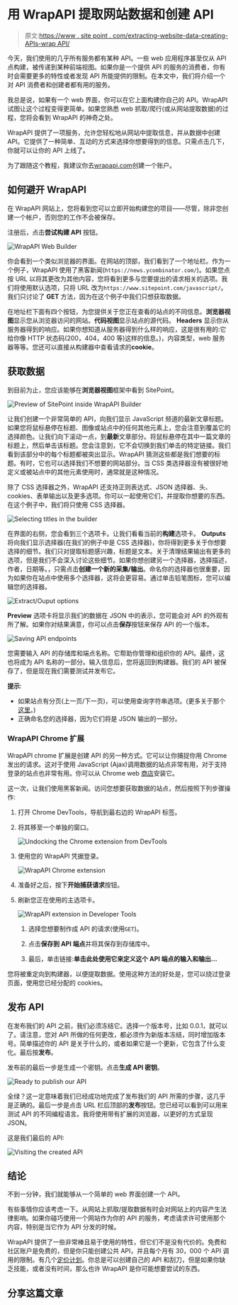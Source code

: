 # 用 WrapAPI 提取网站数据和创建 API

> 原文:[https://www . site point . com/extracting-website-data-creating-APIs-wrap API/](https://www.sitepoint.com/extracting-website-data-creating-apis-wrapapi/)

今天，我们使用的几乎所有服务都有某种 API。一些 web 应用程序甚至仅从 API 点构建，被传递到某种前端视图。如果你是一个提供 API 的服务的消费者，你有时会需要更多的特性或者发现 API 所能提供的限制。在本文中，我们将介绍一个对 API 消费者和创建者都有用的服务。

我总是说，如果有一个 web 界面，你可以在它上面构建你自己的 API。WrapAPI 试图让这个过程变得更简单。如果您熟悉 web 抓取/爬行(或从网站提取数据)的过程，您将会看到 WrapAPI 的神奇之处。

WrapAPI 提供了一项服务，允许您轻松地从网站中提取信息，并从数据中创建 API。它提供了一种简单、互动的方式来选择你想要得到的信息。只需点击几下，你就可以让你的 API 上线了。

为了跟随这个教程，我建议你去[wrapapi.com](https://wrapapi.com/)创建一个账户。

## 如何避开 WrapAPI

在 WrapAPI 网站上，您将看到您可以立即开始构建您的项目——尽管，除非您创建一个帐户，否则您的工作不会被保存。

注册后，点击**尝试构建 API** 按钮。

![WrapAPI Web Builder](../Images/c06cf652a8fb80237286bf6c04295bd2.png)

你会看到一个类似浏览器的界面。在网站的顶部，我们看到了一个地址栏。作为一个例子，WrapAPI 使用了黑客新闻(`https://news.ycombinator.com/`)。如果您点按 URL 以将其更改为其他内容，您将看到更多与您要提出的请求相关的选项。我们将使用默认选项，只将 URL 改为`https://www.sitepoint.com/javascript/`。我们只讨论了 **GET** 方法，因为在这个例子中我们只想获取数据。

在地址栏下面有四个按钮，为您提供关于您正在查看的站点的不同信息。**浏览器视图**显示您从浏览器访问的网站。**代码视图**显示站点的源代码。 **Headers** 显示你从服务器得到的响应。如果你想知道从服务器得到什么样的响应，这是很有用的:它给你像 HTTP 状态码(200，404，400 等)这样的信息。)，内容类型，web 服务器等等。您还可以直接从构建器中查看请求的**cookie**。

## 获取数据

到目前为止，您应该能够在**浏览器视图**框架中看到 SitePoint。

![Preview of SitePoint inside WrapAPI Builder](../Images/f5412732cefc914ccadfcb484423d98d.png)

让我们创建一个非常简单的 API，向我们显示 JavaScript 频道的最新文章标题。如果您将鼠标悬停在标题、图像或站点中的任何其他元素上，您会注意到覆盖它的选择颜色。让我们向下滚动一点，到**最新**文章部分。将鼠标悬停在其中一篇文章的标题上，然后单击该标题。您会注意到，它不会切换到我们单击的特定链接。我们看到该部分中的每个标题都被突出显示。WrapAPI 猜测这些都是我们想要的标题。有时，它也可以选择我们不想要的网站部分。当 CSS 类选择器没有被很好地定义或被站点中的其他元素使用时，通常就是这种情况。

除了 CSS 选择器之外，WrapAPI 还支持正则表达式、JSON 选择器、头、cookies、表单输出以及更多选项。你可以一起使用它们，并提取你想要的东西。在这个例子中，我们将只使用 CSS 选择器。

![Selecting titles in the builder](../Images/6deab97da693a7b9b270dc7bb8299705.png)

在界面的右侧，您会看到三个选项卡。让我们看看当前的**构建**选项卡。 **Outputs** 将向我们显示选择器(在我们的例子中是 CSS 选择器)，你将得到更多关于你想要选择的细节。我们只对提取标题感兴趣，标题是文本。关于清理结果输出有更多的选项，但是我们不会深入讨论这些细节。如果你想创建另一个选择器，选择描述，作者，日期等。，只需点击**创建一个新的采集/输出**。命名你的选择器也很重要，因为如果你在站点中使用多个选择器，这将会更容易。通过单击铅笔图标，您可以编辑您的选择器。

![Extract/Ouput options](../Images/bd9cf1707ca4dd7433faf75fe6d21cc1.png)

**Preview** 选项卡将显示我们的数据在 JSON 中的表示，您可能会对 API 的外观有所了解。如果你对结果满意，你可以点击**保存**按钮来保存 API 的一个版本。

![Saving API endpoints](../Images/cb3945a1547bd2809a7ecc33d39f5b43.png)

您需要输入 API 的存储库和端点名称。它帮助你管理和组织你的 API。最终，这也将成为 API 名称的一部分。输入信息后，您将返回到构建器。我们的 API 被保存了，但是现在我们需要测试并发布它。

**提示**:

*   如果站点有分页(上一页/下一页)，可以使用查询字符串选项。(更多关于那个[这里](https://wrapapi.com/#/docs/Inputs)。)
*   正确命名您的选择器，因为它们将是 JSON 输出的一部分。

### WrapAPI Chrome 扩展

WrapAPI chrome 扩展是创建 API 的另一种方式。它可以让你捕捉你用 Chrome 发出的请求。这对于使用 JavaScript (Ajax)调用数据的站点非常有用，对于支持登录的站点也非常有用。你可以从 Chrome web [商店](https://chrome.google.com/webstore/detail/wrapapi/fmnddkfmloenccahfiaflnkpngndkafm)安装它。

这一次，让我们使用黑客新闻。访问您想要获取数据的站点，然后按照下列步骤操作:

1.  打开 Chrome DevTools，导航到最右边的 WrapAPI 标签。

2.  将其移至一个单独的窗口。

    ![Undocking the Chrome extension from DevTools](../Images/fad52cf19c1b80e3fcd4a7683b92b793.png)

3.  使用您的 WrapAPI 凭据登录。

    ![WrapAPI Chrome extension](../Images/14e0493fc48f474e7b6c8dbf1b156fe9.png)

4.  准备好之后，按下**开始捕获请求**按钮。

5.  刷新您正在使用的主选项卡。

    ![WrapAPI extension in Developer Tools](../Images/61e16ec5ccc3bc42a2c1f3b6f655362d.png)

    1.  选择您想要制作成 API 的请求(使用`GET`)。

    2.  点击**保存到 API 端点**并将其保存到存储库中。

    3.  最后，单击链接:**单击此处使用它来定义这个 API 端点的输入和输出…**

您将被重定向到构建器，以便提取数据。使用这种方法的好处是，您可以绕过登录页面，使用您已经分配的 cookies。

## 发布 API

在发布我们的 API 之前，我们必须冻结它。选择一个版本号，比如 0.0.1，就可以了。请注意，您对 API 所做的任何更改，都必须作为新版本冻结，同时增加版本号。简单描述你的 API 是关于什么的，或者如果它是一个更新，它包含了什么变化。最后按**发布**。

发布前的最后一步是生成一个密钥。点击**生成 API 密钥**。

![Ready to publish our API](../Images/320ed0b98635e120fc01dcc33fe1718a.png)

全绿？这一定意味着我们已经成功地完成了发布我们的 API 所需的步骤，这几乎是正确的。最后一步是点击 URL 栏后顶部的**发布**按钮。您已经可以看到可以用来测试 API 的不同编程语言。我将使用带有扩展的浏览器，以更好的方式呈现 JSON。

这是我们最后的 API:

![Visiting the created API](../Images/a76fd90d072cfa8c02a1a8e25f33e490.png)

## 结论

不到一分钟，我们就能够从一个简单的 web 界面创建一个 API。

有些事情你应该考虑一下。从网站上抓取/提取数据有时会对网站上的内容产生法律影响。如果你碰巧使用一个网站作为你的 API 的服务，考虑请求许可使用那个内容，特别是当它作为 API 分发的时候。

WrapAPI 提供了一些非常棒且易于使用的特性，但它们不是没有代价的。免费和社区账户是免费的，但是你只能创建公共 API，并且每个月有 30，000 个 API 调用的限制。有几个[定价计划](https://wrapapi.com/#/pricing)。你总是可以创建自己的 API 和刮刀，但是如果你缺乏技能，或者没有时间，那么也许 WrapAPI 是你可能想要尝试的东西。

## 分享这篇文章